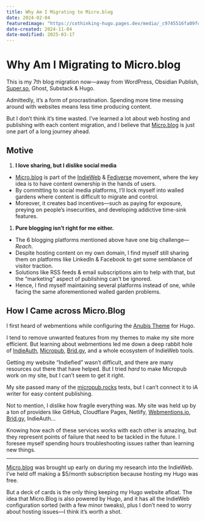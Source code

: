 ```yaml
---
title: Why Am I Migrating to Micro.blog
date: 2024-02-04
featuredimage: "https://cothinking-hugo.pages.dev/media/_c9745516fa09fd1e1f87826e338f419e_MD5.png"
date-created: 2024-11-04
date-modified: 2025-03-17
---
```


# Why Am I Migrating to Micro.blog

This is my 7th blog migration now—away from WordPress, Obsidian Publish, [Super.so](https://super.so/), Ghost, Substack & Hugo.

Admittedly, it’s a form of procrastination. Spending more time messing around with websites means less time producing content.

But I don’t think it’s time wasted. I’ve learned a lot about web hosting and publishing with each content migration, and I believe that [Micro.blog](https://micro.blog/) is just one part of a long journey ahead.

## Motive

  1. **I love sharing, but I dislike social media**
  * [Micro.blog](https://micro.blog/) is part of the [IndieWeb](https://indieweb.org/) & [Fediverse](https://en.wikipedia.org/wiki/Fediverse) movement, where the key idea is to have content ownership in the hands of users.
  * By committing to social media platforms, I’ll lock myself into walled gardens where content is difficult to migrate and control.
  * Moreover, it creates bad incentives—such as paying for exposure, preying on people’s insecurities, and developing addictive time-sink features.

  1. **Pure blogging isn’t right for me either.**

  * The 6 blogging platforms mentioned above have one big challenge— _Reach_.
  * Despite hosting content on my own domain, I find myself still sharing them on platforms like LinkedIn & Facebook to get some semblance of visitor traction.
  * Solutions like RSS feeds & email subscriptions aim to help with that, but the “marketing” aspect of publishing can’t be ignored.
  * Hence, I find myself maintaining several platforms instead of one, while facing the same aforementioned walled garden problems.

## How I Came across Micro.Blog

I first heard of webmentions while configuring the [Anubis Theme](https://github.com/Mitrichius/hugo-theme-anubis) for Hugo.

I tend to remove unwanted features from my themes to make my site more efficient. But learning about webmentions led me down a deep rabbit hole of [IndieAuth](https://indieauth.com/), [Micropub](https://indieweb.org/Micropub), [Brid.gy](https://brid.gy/), and a whole ecosystem of IndieWeb tools.

Getting my website “Indiefied” wasn’t difficult, and there are many resources out there that have helped. But I tried _hard_ to make Micropub work on my site, but I can’t seem to get it right.

My site passed many of the [micropub.rocks](https://micropub.rocks/) tests, but I can’t connect it to iA writer for easy content publishing.

Not to mention, I dislike how fragile everything was. My site was held up by a ton of providers like GitHub, Cloudflare Pages, Netlify, [Webmentions.io](https://webmentions.io/), [Brid.gy](https://brid.gy/), IndieAuth…

Knowing how each of these services works with each other is amazing, but they represent points of failure that need to be tackled in the future. I foresee myself spending hours troubleshooting issues rather than learning new things.

* * *

[Micro.blog](https://micro.blog/) was brought up early on during my research into the IndieWeb. I’ve held off making a $5/month subscription because hosting my Hugo was free.

But a deck of cards is the only thing keeping my Hugo website afloat. The idea that Micro.Blog is also powered by Hugo, and it has all the IndieWeb configuration sorted (with a few minor tweaks), plus I don’t need to worry about hosting issues—I think it’s worth a shot.
